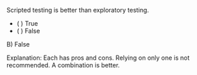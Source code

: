 <panel header="{{ icon_Q_A }} Which is better?">
<question>

Scripted testing is better than exploratory testing.

- ( ) True
- ( ) False

<div slot="answer">

B) False

Explanation: Each has pros and cons. Relying on only one is not recommended. A combination is better.

</div>
</question>
</panel>
